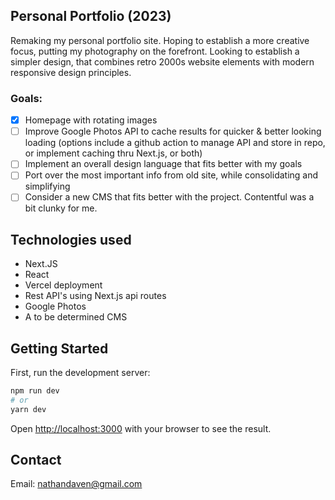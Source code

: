 ## Personal Portfolio (2023)

Remaking my personal portfolio site. Hoping to establish a more creative focus, putting my photography on the forefront. Looking to establish a simpler design, that combines retro 2000s website elements with modern responsive design principles.

### Goals:

- [x] Homepage with rotating images
- [ ] Improve Google Photos API to cache results for quicker & better looking loading (options include a github action to manage API and store in repo, or implement caching thru Next.js, or both)
- [ ] Implement an overall design language that fits better with my goals
- [ ] Port over the most important info from old site, while consolidating and simplifying
- [ ] Consider a new CMS that fits better with the project. Contentful was a bit clunky for me.

## Technologies used

- Next.JS
- React
- Vercel deployment
- Rest API's using Next.js api routes
- Google Photos
- A to be determined CMS

## Getting Started

First, run the development server:

```bash
npm run dev
# or
yarn dev
```

Open [http://localhost:3000](http://localhost:3000) with your browser to see the result.

## Contact

Email: [nathandaven@gmail.com](mailto:nathandaven@gmail.com)
